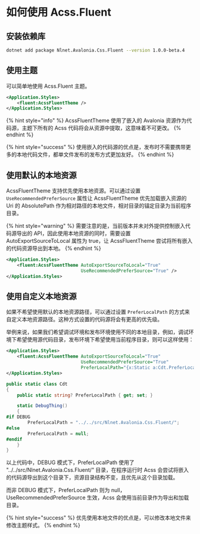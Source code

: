 # 如何使用 Acss.Fluent

## 安装依赖库

```bash
dotnet add package Nlnet.Avalonia.Css.Fluent --version 1.0.0-beta.4
```

## 使用主题

可以简单地使用 Acss.Fluent 主题。

```xml
<Application.Styles>
    <fluent:AcssFluentTheme />
</Application.Styles>
```

{% hint style="info" %}
AcssFluentTheme 使用了嵌入的 Avalonia 资源作为代码源，主题下所有的 Acss 代码将会从资源中提取，这意味着不可更改。
{% endhint %}

{% hint style="success" %}
使用嵌入的代码源的优点是，发布时不需要携带更多的本地代码文件，都单文件发布的发布方式更加友好。
{% endhint %}

## 使用默认的本地资源

AcssFluentTheme 支持优先使用本地资源。可以通过设置 `UseRecommendedPreferSource` 属性让 AcssFluentTheme 优先加载嵌入资源的 Uri 的 AbsolutePath 作为相对路径的本地文件，相对目录的锚定目录为当前程序目录。

{% hint style="warning" %}
需要注意的是，当前版本并未对外提供控制嵌入代码源导出的 API，因此使用本地资源的同时，需要设置 AutoExportSourceToLocal 属性为 true，让 AcssFluentTheme 尝试将所有嵌入的代码资源导出到本地。
{% endhint %}

```xml
<Application.Styles>
    <fluent:AcssFluentTheme AutoExportSourceToLocal="True" 
                            UseRecommendedPreferSource="True" />
</Application.Styles>
```

## 使用自定义本地资源

如果不希望使用默认的本地资源路径，可以通过设置 `PreferLocalPath` 的方式来自定义本地资源路径。这种方式设置的代码源将会有更高的优先级。

举例来说，如果我们希望调试环境和发布环境使用不同的本地目录，例如，调试环境下希望使用源代码目录，发布环境下希望使用当前程序目录，则可以这样使用：

```xml
<Application.Styles>
    <fluent:AcssFluentTheme AutoExportSourceToLocal="True"
                            UseRecommendedPreferSource="True"
                            PreferLocalPath="{x:Static a:Cdt.PreferLocalPath}" />
</Application.Styles>
```

```csharp
public static class Cdt
{
    public static string? PreferLocalPath { get; set; }

    static DebugThing()
    {
#if DEBUG
        PreferLocalPath = "../../src/Nlnet.Avalonia.Css.Fluent/";
#else
        PreferLocalPath = null;
#endif
    }
}
```

以上代码中，DEBUG 模式下，PreferLocalPath 使用了 "../../src/Nlnet.Avalonia.Css.Fluent/" 目录，在程序运行时 Acss 会尝试将嵌入的代码源导出到这个目录下，资源目录结构不变，且优先从这个目录加载。

而非 DEBUG 模式下，PreferLocalPath 则为 null，UseRecommendedPreferSource 生效，Acss 会使用当前目录作为导出和加载目录。

{% hint style="success" %}
优先使用本地文件的优点是，可以修改本地文件来修改主题样式。
{% endhint %}

